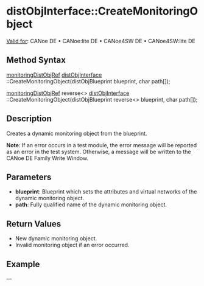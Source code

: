 # distObjInterface::CreateMonitoringObject

[Valid for](../../../Shared/FeatureAvailability.md): CANoe DE • CANoe:lite DE • CANoe4SW DE • CANoe4SW:lite DE

## Method Syntax

[monitoringDistObjRef](../Objects/CAPLfunctionMonitoringDistObjRef.md) <Interface> [distObjInterface](../Objects/CAPLfunctiondistObjInterface.md) <Interface>::CreateMonitoringObject(distObjBlueprint <Interface> blueprint, char path[]);

[monitoringDistObjRef](../Objects/CAPLfunctionMonitoringDistObjRef.md) reverse<<Interface>> [distObjInterface](../Objects/CAPLfunctiondistObjInterface.md) <Interface>::CreateMonitoringObject(distObjBlueprint reverse<<Interface>> blueprint, char path[]);

## Description

Creates a dynamic monitoring object from the blueprint.

**Note**: If an error occurs in a test module, the error message will be reported as an error in the test system. Otherwise, a message will be written to the CANoe DE Family Write Window.

## Parameters

- **blueprint**: Blueprint which sets the attributes and virtual networks of the dynamic monitoring object.
- **path**: Fully qualified name of the dynamic monitoring object.

## Return Values

- New dynamic monitoring object.
- Invalid monitoring object if an error occurred.

## Example

—
